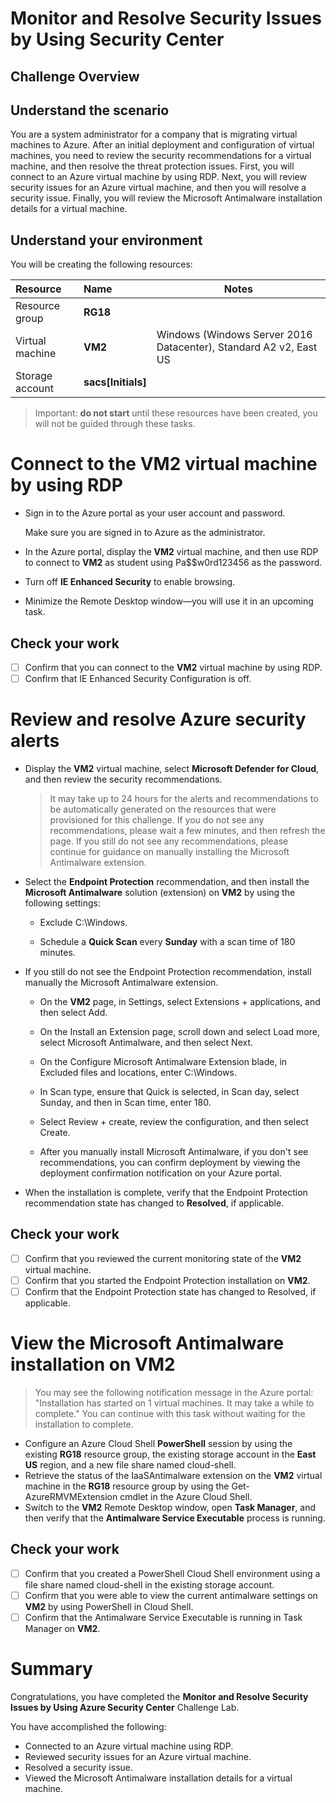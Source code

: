 # Monitor and Resolve Security Issues by Using Security Center

## Challenge Overview

## Understand the scenario

You are a system administrator for a company that is migrating virtual machines to Azure. After an initial deployment and configuration of virtual machines, you need to review the security recommendations for a virtual machine, and then resolve the threat protection issues. First, you will connect to an Azure virtual machine by using RDP. Next, you will review security issues for an Azure virtual machine, and then you will resolve a security issue. Finally, you will review the Microsoft Antimalware installation details for a virtual machine.

## Understand your environment

You will be creating the following resources:

| Resource        | Name               | Notes                                                        |
| :-------------- | :----------------- | ------------------------------------------------------------ |
| Resource group  | **RG18**           |                                                              |
| Virtual machine | **VM2**            | Windows (Windows Server 2016 Datacenter), Standard A2 v2, East US |
| Storage account | **sacs[Initials]** |                                                              |

> Important: **do not start** until these resources have been created, you will not be guided through these tasks. 

# Connect to the VM2 virtual machine by using RDP

- Sign in to the Azure portal as your user account and password.

  Make sure you are signed in to Azure as the administrator.

- In the Azure portal, display the **VM2** virtual machine, and then use RDP to connect to **VM2** as student using Pa$$w0rd123456 as the password.
- Turn off **IE Enhanced Security** to enable browsing.
- Minimize the Remote Desktop window—you will use it in an upcoming task.

## Check your work

- [ ] Confirm that you can connect to the **VM2** virtual machine by using RDP.
- [ ] Confirm that IE Enhanced Security Configuration is off.

# Review and resolve Azure security alerts

- Display the **VM2** virtual machine, select **Microsoft Defender for Cloud**, and then review the security recommendations.

  >It may take up to 24 hours for the alerts and recommendations to be automatically generated on the resources that were provisioned for this challenge. If you do not see any recommendations, please wait a few minutes, and then refresh the page. If you still do not see any recommendations, please continue for guidance on manually installing the Microsoft Antimalware extension.

- Select the **Endpoint Protection** recommendation, and then install the **Microsoft Antimalware** solution (extension) on **VM2** by using the following settings:

  - Exclude C:\Windows.

  - Schedule a **Quick Scan** every **Sunday** with a scan time of 180 minutes.

- If you still do not see the Endpoint Protection recommendation, install manually the Microsoft Antimalware extension.

  - On the **VM2** page, in Settings, select Extensions + applications, and then select Add.
  - On the Install an Extension page, scroll down and select Load more, select Microsoft Antimalware, and then select Next.

  - On the Configure Microsoft Antimalware Extension blade, in Excluded files and locations, enter C:\Windows.

  - In Scan type, ensure that Quick is selected, in Scan day, select Sunday, and then in Scan time, enter 180.

  - Select Review + create, review the configuration, and then select Create.

  - After you manually install Microsoft Antimalware, if you don't see recommendations, you can confirm deployment by viewing the deployment confirmation notification on your Azure portal.

- When the installation is complete, verify that the Endpoint Protection recommendation state has changed to **Resolved**, if applicable.

## Check your work

- [ ] Confirm that you reviewed the current monitoring state of the **VM2** virtual machine.
- [ ] Confirm that you started the Endpoint Protection installation on **VM2**.
- [ ] Confirm that the Endpoint Protection state has changed to Resolved, if applicable.

# View the Microsoft Antimalware installation on VM2

> You may see the following notification message in the Azure portal: "Installation has started on 1 virtual machines. It may take a while to complete." You can continue with this task without waiting for the installation to complete.

- Configure an Azure Cloud Shell **PowerShell** session by using the existing **RG18** resource group, the existing storage account in the **East US** region, and a new file share named cloud-shell.
- Retrieve the status of the IaaSAntimalware extension on the **VM2** virtual machine in the **RG18** resource group by using the Get-AzureRMVMExtension cmdlet in the Azure Cloud Shell.
- Switch to the **VM2** Remote Desktop window, open **Task Manager**, and then verify that the **Antimalware Service Executable** process is running.

## Check your work

- [ ] Confirm that you created a PowerShell Cloud Shell environment using a file share named cloud-shell in the existing storage account.
- [ ] Confirm that you were able to view the current antimalware settings on **VM2** by using PowerShell in Cloud Shell.
- [ ] Confirm that the Antimalware Service Executable is running in Task Manager on **VM2**.

# Summary

Congratulations, you have completed the **Monitor and Resolve Security Issues by Using Azure Security Center** Challenge Lab.

You have accomplished the following:

- Connected to an Azure virtual machine using RDP.
- Reviewed security issues for an Azure virtual machine.
- Resolved a security issue.
- Viewed the Microsoft Antimalware installation details for a virtual machine.